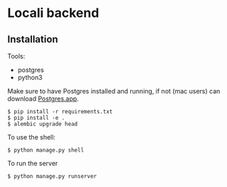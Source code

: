 # Locali backend

## Installation

Tools:
* postgres
* python3


Make sure to have Postgres installed and running, if not (mac users) can download [Postgres.app](https://postgresapp.com).

```
$ pip install -r requirements.txt
$ pip install -e .
$ alembic upgrade head
```

To use the shell:

```
$ python manage.py shell
```

To run the server

```
$ python manage.py runserver
```
